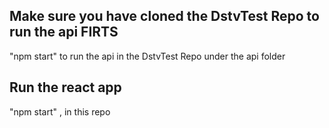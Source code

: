 
## Make sure you have cloned the DstvTest Repo to run the api FIRTS
"npm start" to run the api in the DstvTest Repo under the api folder

## Run the react app 
 "npm start" , in this repo
